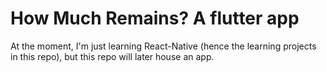 # How Much Remains? A flutter app

At the moment, I'm just learning React-Native (hence the learning projects in this repo), but this repo will later house an app.
